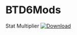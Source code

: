 # BTD6Mods
Stat Multiplier
<a href="https://github.com/Mani-cwaf/BTD6Mods/blob/main/StatMultiplier/StatMultiplier.dll?raw=true"><img alt="Download" src="https://github.com/doombubbles/BTD6-Mods/raw/main/download_small.png?raw=true" style="max-width: 100%;"></a>

